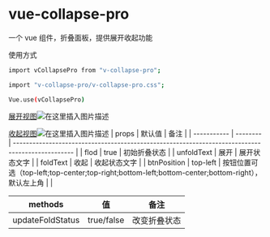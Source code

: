 # vue-collapse-pro

一个 vue 组件，折叠面板，提供展开收起功能

使用方式

```bash
import vCollapsePro from "v-collapse-pro";

import "v-collapse-pro/v-collapse-pro.css";

Vue.use(vCollapsePro)
```

[展开视图](https://fangzhouzhu.github.io/v-collapse-pro/flod.jpg)![在这里插入图片描述](https://fangzhouzhu.github.io/v-collapse-pro/flod.jpg)

[收起视图](https://fangzhouzhu.github.io/v-collapse-pro/unflod.jpg)![在这里插入图片描述](https://fangzhouzhu.github.io/v-collapse-pro/unflod.jpg)
| props | 默认值 | 备注 |
| ----------- | -------- | ------------------------------------------------------------------------------------------------ |
| flod | true | 初始折叠状态 |
| unfoldText | 展开 | 展开状态文字 |
| foldText | 收起 | 收起状态文字 |
| btnPosition | top-left | 按钮位置可选（top-left;top-center;top-right;bottom-left;bottom-center;bottom-right），默认左上角 |
|

| methods          | 值         | 备注         |
| ---------------- | ---------- | ------------ |
| updateFoldStatus | true/false | 改变折叠状态 |
